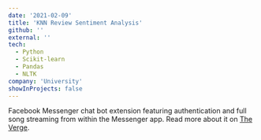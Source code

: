 ```yaml
---
date: '2021-02-09'
title: 'KNN Review Sentiment Analysis'
github: ''
external: ''
tech:
  - Python
  - Scikit-learn
  - Pandas
  - NLTK
company: 'University'
showInProjects: false
---
```


Facebook Messenger chat bot extension featuring authentication and full song streaming from within the Messenger app. Read more about it on [The Verge](https://www.theverge.com/2017/10/5/16433770/facebook-messenger-apple-music-bot-song-streaming).
